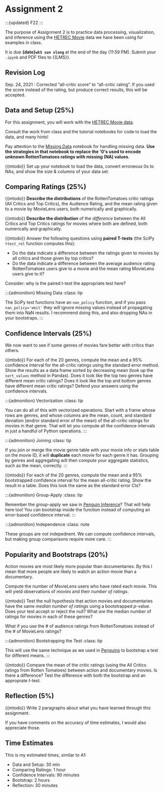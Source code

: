# Assignment 2

:::{updated} F22
:::

The purpose of Assignment 2 is to practice data processing, visualization, and
inference using the [HETREC Movie](https://grouplens.org/datasets/hetrec-2011/)
data we have been using for examples in class.

It is due **{date}`wk5 sun xlong`** at the end of the day (11:59 PM). Submit your `.ipynb` and PDF files to {{LMS}}.

## Revision Log

Sep. 24, 2021
:   Corrected  “all-critic score” to “all-critic rating”.  If you used the score instead of the rating, but produce
    correct results, this will be accepted.

## Data and Setup (25%)

For this assignment, you will work with the [HETREC Movie data](https://grouplens.org/datasets/hetrec-2011/).

Consult the work from class and the tutorial notebooks for code to load the data, and many hints!

Pay attention to the [Missing Data](../../resources/tutorials/MissingData.ipynb) notebook for handling missing data.
**Use the strategies in that notebook to replace the '0's used to encode unknown RottenTomatoes ratings with missing (NA) values.**

{{mtodo}} Set up your notebook to load the data, convert erroneous 0s to NAs, and show the size & columns of your data set.

## Comparing Ratings (25%)

{{mtodo}} **Describe the distributions** of the RottenTomatoes critic ratings (All Critics and Top Critics), the Audience Rating, and the mean rating given to a movie by MovieLens users, both numerically and graphically.

{{mtodo}} **Describe the distribution** of the *difference* between the All Critics and Top Critics ratings for movies where both are defined, both numerically and graphically.

{{mtodo}} Answer the following questions using **paired T-tests** (the SciPy `ttest_rel` function computes this):

- Do the data indicate a difference between the ratings given to movies by all critics and those given by top critics?
- Do the data indicate a difference between the average audience rating RottenTomatoes users give to a movie and the mean rating MovieLens users give to it?

Consider: why is the paired t-test the appropriate test here?

:::{admonition} Missing Data
:class: tip

The SciPy test functions have an `nan_policy` function, and if you pass `nan_policy='omit'` they will ignore missing values instead of propagating them into NaN results.  I recommend doing this, and also dropping NAs in your bootstraps.
:::

## Confidence Intervals (25%)

We now want to see if some genres of movies fare better with critics than others.

{{mtodo}} For each of the 20 genres, compute the mean and a 95% confidence interval for the all-critic ratings using the standard error method.
Show the results as a data frame sorted by decreasing mean (look up the `sort_values` method in Pandas).
Does it look like the top two genres have different mean critic ratings? Does it look like the top and bottom genres have different mean critic ratings?
Defend your answers using the confidence intervals.

:::{admonition} Vectorization
:class: tip

You can do all of this with vectorized operations. Start with a frame whose rows are genres, and whose columns are the mean, count, and standard deviation (and/or standard error of the mean) of the all-critic ratings for movies in that genre.  That will let you compute all the confidence intervals in just a handful of Python operations.
:::

:::{admonition} Joining
:class: tip

If you join or merge the movie genre table with your movie info or stats table on the movie ID, it will **duplicate** each movie for each genre it has.  Grouping by genres and aggregating will then compute your aggregate statistics, such as the mean, correctly.
:::

{{mtodo}} For each of the 20 genres, compute the mean and a 95% bootstrapped confidence interval for the mean all-critic rating.
Show the result in a table.  Does this look the same as the standard error CIs?

:::{admonition} Group-Apply
:class: tip

Remember the group-apply we saw in [Penguin Inference](../../resources/tutorials/PenguinSamples.ipynb)?  That will help here too!  You can bootstrap inside the function instead of computing an error-based confidence interval.
:::

:::{admonition} Independence
:class: note

These groups are *not* indepednent. We can compute confidence intervals, but making group comparisons require more care.
:::

## Popularity and Bootstraps (20%)

Action movies are most likely more popular than documentaries.  By this I mean that more people are likely to watch an action movie than a documentary.

Compute the number of MovieLens users who have rated each movie.  This will yield observations of *movies* and their *number of ratings*.

{{mtodo}} Test the null hypothesis that action movies and documentaries have the same *median number of ratings* using a bootstrapped *p*-value.  Does your test accept or reject the null? What *are* the median number of ratings for movies in each of these genres?

What if you use the # of audience ratings from RottenTomatoes instead of the # of MovieLens ratings?

:::{admonition} Bootstrapping the Test
:class: tip

This will use the same technique as we used in [Penguins](../../resources/tutorials/PenguinSamples.ipynb) to bootstrap a test for different means.
:::

{{mtodo}} Compare the mean of the critic ratings (using the All Critics ratings from Rotten Tomatoes) between action and documentary movies. Is there a difference? Test the difference with both the bootstrap and an approprate *t*-test.

## Reflection (5%)

{{mtodo}} Write 2 paragraphs about what you have learned through this assignment.

If you have comments on the accuracy of time estimates, I would also appreciate those.

## Time Estimates

This is my estimated times, similar to A1:

- Data and Setup: 30 min
- Comparing Ratings: 1 hour
- Confidence Intervals: 90 minutes
- Bootstrap: 2 hours
- Reflection: 30 minutes
